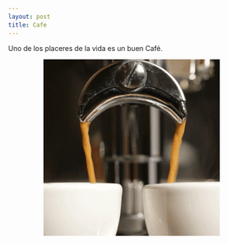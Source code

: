 ```yaml
---
layout: post
title: Cafe
---
```


Uno de los placeres de la vida es un buen Café.

<p align="center">
	<img src="https://raw.githubusercontent.com/woodyallen/woodyallen.github.io/master/images/cafe.gif">
</p>
